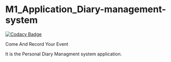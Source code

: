 # M1_Application_Diary-management-system

[![Codacy Badge](https://api.codacy.com/project/badge/Grade/392026514ca44f0182ee1597da241b17)](https://app.codacy.com/gh/Kapgate/M1_Application_Diary-management-system?utm_source=github.com&utm_medium=referral&utm_content=Kapgate/M1_Application_Diary-management-system&utm_campaign=Badge_Grade_Settings)

Come And Record Your Event

It is the Personal Diary Managment system application.


